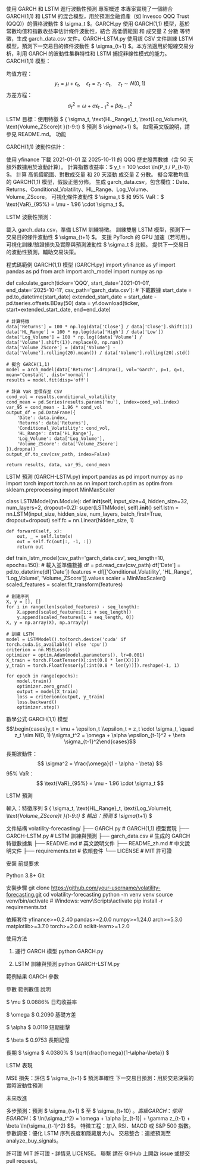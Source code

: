 使用 GARCH 和 LSTM 進行波動性預測
專案概述
本專案實現了一個結合 GARCH(1,1) 和 LSTM 的混合模型，用於預測金融資產（如 Invesco QQQ Trust (QQQ)）的價格波動性 $ \sigma_t $。GARCH.py 使用 GARCH(1,1) 模型，基於常數均值和指數收益率估計條件波動性，結合 高低價範圍 和 成交量 Z 分數 等特徵，生成 garch_data.csv 文件。GARCH-LSTM.py 使用該 CSV 文件訓練 LSTM 模型，預測下一交易日的條件波動性 $ \sigma_{t+1} $。本方法適用於短線交易分析，利用 GARCH 的波動性集群特性和 LSTM 捕捉非線性模式的能力。
GARCH(1,1) 模型：

均值方程：$$ y_t = \mu + \epsilon_t, \quad \epsilon_t = z_t \cdot \sigma_t, \quad z_t \sim N(0, 1) $$
方差方程：$$ \sigma_t^2 = \omega + \alpha \epsilon_{t-1}^2 + \beta \sigma_{t-1}^2 $$

LSTM 目標：使用特徵 $ { \sigma_t, \text{HL_Range}_t, \text{Log_Volume}t, \text{Volume_ZScore}t }{t-9:t} $ 預測 $ \sigma{t+1} $。
如需英文版說明，請參見 README.md。
功能

GARCH(1,1) 波動性估計：

使用 yfinance 下載 2021-01-01 至 2025-10-11 的 QQQ 歷史股票數據（含 50 天額外數據用於滾動計算）。
計算指數收益率：$ y_t = 100 \cdot \ln(P_t / P_{t-1}) $。
計算 高低價範圍、對數成交量 和 20 天滾動 成交量 Z 分數。
擬合常數均值的 GARCH(1,1) 模型，假設正態分佈。
生成 garch_data.csv，包含欄位：Date、Returns、Conditional_Volatility、HL_Range、Log_Volume、Volume_ZScore。
可視化條件波動性 $ \sigma_t $ 和 95% VaR：$ \text{VaR}_{95%} = \mu - 1.96 \cdot \sigma_t $。


LSTM 波動性預測：

載入 garch_data.csv，準備 LSTM 訓練特徵。
訓練雙層 LSTM 模型，預測下一交易日的條件波動性 $ \sigma_{t+1} $。
支援 PyTorch 的 GPU 加速（若可用）。
可視化訓練/驗證損失及實際與預測波動性 $ \sigma_t $ 比較。
提供下一交易日的波動性預測，輔助交易決策。



程式碼範例
GARCH(1,1) 模型 (GARCH.py)
import yfinance as yf
import pandas as pd
from arch import arch_model
import numpy as np

def calculate_garch(ticker='QQQ', start_date='2021-01-01', end_date='2025-10-11', csv_path='garch_data.csv'):
    # 下載數據
    start_date = pd.to_datetime(start_date)
    extended_start_date = start_date - pd.tseries.offsets.BDay(50)
    data = yf.download(ticker, start=extended_start_date, end=end_date)

    # 計算特徵
    data['Returns'] = 100 * np.log(data['Close'] / data['Close'].shift(1))
    data['HL_Range'] = 100 * np.log(data['High'] / data['Low'])
    data['Log_Volume'] = 100 * np.log((data['Volume'] / data['Volume'].shift(1)).replace(0, np.nan))
    data['Volume_ZScore'] = (data['Volume'] - data['Volume'].rolling(20).mean()) / data['Volume'].rolling(20).std()

    # 擬合 GARCH(1,1)
    model = arch_model(data['Returns'].dropna(), vol='Garch', p=1, q=1, mean='Constant', dist='normal')
    results = model.fit(disp='off')

    # 計算 VaR 並保存至 CSV
    cond_vol = results.conditional_volatility
    cond_mean = pd.Series(results.params['mu'], index=cond_vol.index)
    var_95 = cond_mean - 1.96 * cond_vol
    output_df = pd.DataFrame({
        'Date': data.index,
        'Returns': data['Returns'],
        'Conditional_Volatility': cond_vol,
        'HL_Range': data['HL_Range'],
        'Log_Volume': data['Log_Volume'],
        'Volume_ZScore': data['Volume_ZScore']
    }).dropna()
    output_df.to_csv(csv_path, index=False)

    return results, data, var_95, cond_mean

LSTM 預測 (GARCH-LSTM.py)
import pandas as pd
import numpy as np
import torch
import torch.nn as nn
import torch.optim as optim
from sklearn.preprocessing import MinMaxScaler

class LSTMModel(nn.Module):
    def __init__(self, input_size=4, hidden_size=32, num_layers=2, dropout=0.2):
        super(LSTMModel, self).__init__()
        self.lstm = nn.LSTM(input_size, hidden_size, num_layers, batch_first=True, dropout=dropout)
        self.fc = nn.Linear(hidden_size, 1)

    def forward(self, x):
        out, _ = self.lstm(x)
        out = self.fc(out[:, -1, :])
        return out

def train_lstm_model(csv_path='garch_data.csv', seq_length=10, epochs=150):
    # 載入並準備數據
    df = pd.read_csv(csv_path)
    df['Date'] = pd.to_datetime(df['Date'])
    features = df[['Conditional_Volatility', 'HL_Range', 'Log_Volume', 'Volume_ZScore']].values
    scaler = MinMaxScaler()
    scaled_features = scaler.fit_transform(features)

    # 創建序列
    X, y = [], []
    for i in range(len(scaled_features) - seq_length):
        X.append(scaled_features[i:i + seq_length])
        y.append(scaled_features[i + seq_length, 0])
    X, y = np.array(X), np.array(y)

    # 訓練 LSTM
    model = LSTMModel().to(torch.device('cuda' if torch.cuda.is_available() else 'cpu'))
    criterion = nn.MSELoss()
    optimizer = optim.Adam(model.parameters(), lr=0.001)
    X_train = torch.FloatTensor(X[:int(0.8 * len(X))])
    y_train = torch.FloatTensor(y[:int(0.8 * len(y))]).reshape(-1, 1)

    for epoch in range(epochs):
        model.train()
        optimizer.zero_grad()
        output = model(X_train)
        loss = criterion(output, y_train)
        loss.backward()
        optimizer.step()

數學公式
GARCH(1,1) 模型
$$\begin{cases}y_t = \mu + \epsilon_t \\epsilon_t = z_t \cdot \sigma_t, \quad z_t \sim N(0, 1) \\sigma_t^2 = \omega + \alpha \epsilon_{t-1}^2 + \beta \sigma_{t-1}^2\end{cases}$$

長期波動性：$$ \sigma^2 = \frac{\omega}{1 - \alpha - \beta} $$
95% VaR：$$ \text{VaR}_{95%} = \mu - 1.96 \cdot \sigma_t $$

LSTM 預測

輸入：特徵序列 $ { \sigma_t, \text{HL_Range}_t, \text{Log_Volume}_t, \text{Volume_ZScore}t }{t-9:t} $
輸出：預測 $ \sigma_{t+1} $

文件結構
volatility-forecasting/
├── GARCH.py                # GARCH(1,1) 模型實現
├── GARCH-LSTM.py           # LSTM 訓練與預測
├── garch_data.csv          # 生成的 GARCH 特徵數據集
├── README.md               # 英文說明文件
├── README_zh.md            # 中文說明文件
├── requirements.txt        # 依賴套件
└── LICENSE                 # MIT 許可證

安裝
前提要求

Python 3.8+
Git

安裝步驟
git clone https://github.com/your-username/volatility-forecasting.git
cd volatility-forecasting
python -m venv venv
source venv/bin/activate  # Windows: venv\Scripts\activate
pip install -r requirements.txt

依賴套件
yfinance>=0.2.40
pandas>=2.0.0
numpy>=1.24.0
arch>=5.3.0
matplotlib>=3.7.0
torch>=2.0.0
scikit-learn>=1.2.0

使用方法
1. 運行 GARCH 模型
python GARCH.py

2. LSTM 訓練與預測
python GARCH-LSTM.py

範例結果
GARCH 參數



參數
範例數值
說明



$ \mu $
0.0886%
日均收益率


$ \omega $
0.2090
基礎方差


$ \alpha $
0.0119
短期衝擊


$ \beta $
0.9753
長期記憶


長期 $ \sigma $
4.0380%
$ \sqrt{\frac{\omega}{1-\alpha-\beta}} $


LSTM 表現

MSE 損失：評估 $ \sigma_{t+1} $ 預測準確性
下一交易日預測：用於交易決策的實時波動性預測

未來改進

多步預測：預測 $ \sigma_{t+1} $ 至 $ \sigma_{t+10} $。
高級 GARCH：使用 EGARCH：$$ \ln(\sigma_t^2) = \omega + \alpha |z_{t-1}| + \gamma z_{t-1} + \beta \ln(\sigma_{t-1}^2) $$。
特徵工程：加入 RSI、MACD 或 S&P 500 指數。
參數調優：優化 LSTM 序列長度和隱藏層大小。
交易整合：連接預測至 analyze_buy_signals。

許可證
MIT 許可證 - 詳情見 LICENSE。
聯繫
請在 GitHub 上開啟 issue 或提交 pull request。
